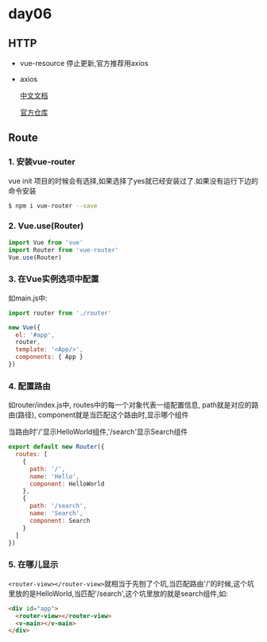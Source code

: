 # day06

## HTTP

+ vue-resource
  停止更新,官方推荐用axios
+ axios

  [中文文档](https://www.kancloud.cn/yunye/axios/234845)

  [官方仓库](https://github.com/axios/axios)

## Route

### 1. 安装vue-router

vue init 项目的时候会有选择,如果选择了yes就已经安装过了.如果没有运行下边的命令安装

``` bash
$ npm i vue-router --save
```

### 2. Vue.use(Router)

``` js
import Vue from 'vue'
import Router from 'vue-router'
Vue.use(Router)
```

### 3. 在Vue实例选项中配置

如main.js中:

``` js
import router from './router'

new Vue({
  el: '#app',
  router,
  template: '<App/>',
  components: { App }
})
```

### 4. 配置路由

如router/index.js中, routes中的每一个对象代表一组配置信息, path就是对应的路由(路径), component就是当匹配这个路由时,显示哪个组件

当路由时'/'显示HelloWorld组件,'/search'显示Search组件

``` js
export default new Router({
  routes: [
    {
      path: '/',
      name: 'Hello',
      component: HelloWorld
    },
    {
      path: '/search',
      name: 'Search',
      component: Search
    }
  ]
})
```

### 5. 在哪儿显示

`<router-view></router-view>`就相当于先刨了个坑,当匹配路由'/'的时候,这个坑里放的是HelloWorld,当匹配'/search',这个坑里放的就是search组件,如:

``` html
<div id="app">
  <router-view></router-view>
  <v-main></v-main>
</div>
```